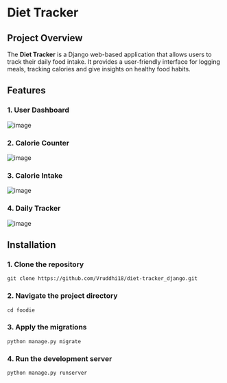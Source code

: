 # Diet Tracker

## Project Overview
The **Diet Tracker**  is a Django web-based application that allows users to track their daily food intake. It provides a user-friendly interface for logging meals, tracking calories and give 
insights on healthy food habits.

## Features
### 1. User Dashboard
![image](https://github.com/user-attachments/assets/d031defe-9194-4c58-b644-577a8362035f)

### 2. Calorie Counter
![image](https://github.com/user-attachments/assets/9c5c8635-a027-4f12-92e0-12663767236a)

### 3. Calorie Intake
![image](https://github.com/user-attachments/assets/ae68f501-f32e-45d9-abbd-a0048e50c6bd)

### 4. Daily Tracker
![image](https://github.com/user-attachments/assets/95ee093d-4b93-4033-8250-1680d990d7d7)

## Installation
### 1. Clone the repository
``` git clone https://github.com/Vruddhi18/diet-tracker_django.git ```
### 2. Navigate the project directory
``` cd foodie ```
### 3. Apply the migrations
``` python manage.py migrate ```

### 4. Run the development server
``` python manage.py runserver ```


